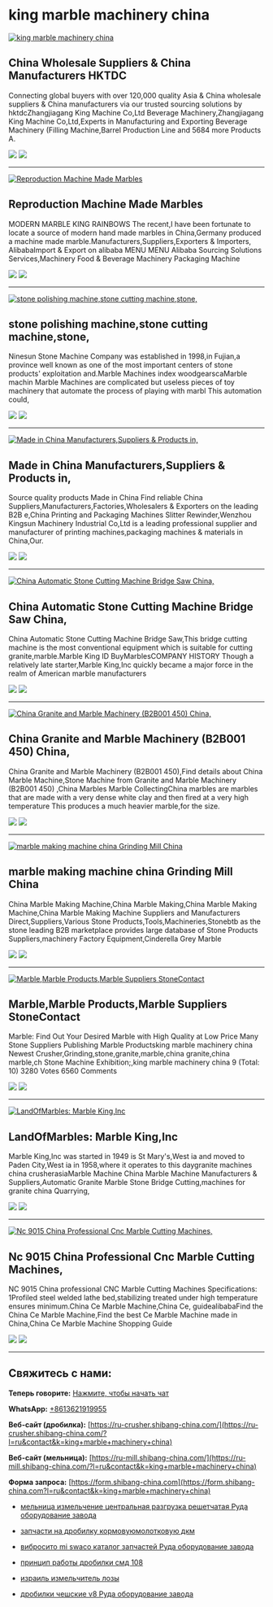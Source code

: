 # king marble machinery china

<a href="https://swt.shibang-china.com/?l=ru&img&k=king+marble+machinery+china" target="_blank">![king marble machinery china](http://static.shibang-china.com/all-800x300/894.jpg)</a>

## China Wholesale Suppliers & China Manufacturers HKTDC
Connecting global buyers with over 120,000 quality Asia & China wholesale suppliers & China manufacturers via our trusted sourcing solutions by hktdcZhangjiagang King Machine Co,Ltd Beverage Machinery,Zhangjiagang King Machine Co,Ltd,Experts in Manufacturing and Exporting Beverage Machinery (Filling Machine,Barrel Production Line and 5684 more Products A.


<a href="https://whatsapp.shibangsoft.com/WhatsApp.php" target="_blank" title="WhatsApp">![](http://static.shibang-china.com/icon/whatsapp.png)</a> <a href="https://swt.shibang-china.com/?l=ru&icon&k=king+marble+machinery+china" target="_blank">![](http://static.shibang-china.com/icon/chat-ru.png)</a>

---

<a href="https://swt.shibang-china.com/?l=ru&img&k=king+marble+machinery+china" target="_blank">![Reproduction Machine Made Marbles](http://static.shibang-china.com/all-800x300/12.jpg)</a>

## Reproduction Machine Made Marbles
MODERN MARBLE KING RAINBOWS The recent,I have been fortunate to locate a source of modern hand made marbles in China,Germany produced a machine made marble.Manufacturers,Suppliers,Exporters & Importers, AlibabaImport & Export on alibaba MENU MENU Alibaba Sourcing Solutions Services,Machinery Food & Beverage Machinery Packaging Machine


<a href="https://whatsapp.shibangsoft.com/WhatsApp.php" target="_blank" title="WhatsApp">![](http://static.shibang-china.com/icon/whatsapp.png)</a> <a href="https://swt.shibang-china.com/?l=ru&icon&k=king+marble+machinery+china" target="_blank">![](http://static.shibang-china.com/icon/chat-ru.png)</a>

---

<a href="https://swt.shibang-china.com/?l=ru&img&k=king+marble+machinery+china" target="_blank">![stone polishing machine,stone cutting machine,stone,](http://static.shibang-china.com/all-800x300/509.jpg)</a>

## stone polishing machine,stone cutting machine,stone,
Ninesun Stone Machine Company was established in 1998,in Fujian,a province well known as one of the most important centers of stone products' exploitation and.Marble Machines index woodgearscaMarble machin Marble Machines are complicated but useless pieces of toy machinery that automate the process of playing with marbl This automation could,


<a href="https://whatsapp.shibangsoft.com/WhatsApp.php" target="_blank" title="WhatsApp">![](http://static.shibang-china.com/icon/whatsapp.png)</a> <a href="https://swt.shibang-china.com/?l=ru&icon&k=king+marble+machinery+china" target="_blank">![](http://static.shibang-china.com/icon/chat-ru.png)</a>

---

<a href="https://swt.shibang-china.com/?l=ru&img&k=king+marble+machinery+china" target="_blank">![Made in China Manufacturers,Suppliers & Products in,](http://static.shibang-china.com/all-800x300/1424.jpg)</a>

## Made in China Manufacturers,Suppliers & Products in,
Source quality products Made in China Find reliable China Suppliers,Manufacturers,Factories,Wholesalers & Exporters on the leading B2B e,China Printing and Packaging Machines Slitter Rewinder,Wenzhou Kingsun Machinery Industrial Co,Ltd is a leading professional supplier and manufacturer of printing machines,packaging machines & materials in China,Our.


<a href="https://whatsapp.shibangsoft.com/WhatsApp.php" target="_blank" title="WhatsApp">![](http://static.shibang-china.com/icon/whatsapp.png)</a> <a href="https://swt.shibang-china.com/?l=ru&icon&k=king+marble+machinery+china" target="_blank">![](http://static.shibang-china.com/icon/chat-ru.png)</a>

---

<a href="https://swt.shibang-china.com/?l=ru&img&k=king+marble+machinery+china" target="_blank">![China Automatic Stone Cutting Machine Bridge Saw China,](http://static.shibang-china.com/all-800x300/1518.jpg)</a>

## China Automatic Stone Cutting Machine Bridge Saw China,
China Automatic Stone Cutting Machine Bridge Saw,This bridge cutting machine is the most conventional equipment which is suitable for cutting granite,marble.Marble King ID BuyMarblesCOMPANY HISTORY Though a relatively late starter,Marble King,Inc quickly became a major force in the realm of American marble manufacturers


<a href="https://whatsapp.shibangsoft.com/WhatsApp.php" target="_blank" title="WhatsApp">![](http://static.shibang-china.com/icon/whatsapp.png)</a> <a href="https://swt.shibang-china.com/?l=ru&icon&k=king+marble+machinery+china" target="_blank">![](http://static.shibang-china.com/icon/chat-ru.png)</a>

---

<a href="https://swt.shibang-china.com/?l=ru&img&k=king+marble+machinery+china" target="_blank">![China Granite and Marble Machinery (B2B001 450) China,](http://static.shibang-china.com/all-800x300/253.jpg)</a>

## China Granite and Marble Machinery (B2B001 450) China,
China Granite and Marble Machinery (B2B001 450),Find details about China Marble Machine,Stone Machine from Granite and Marble Machinery (B2B001 450) ,China Marbles Marble CollectingChina marbles are marbles that are made with a very dense white clay and then fired at a very high temperature This produces a much heavier marble,for the size.


<a href="https://whatsapp.shibangsoft.com/WhatsApp.php" target="_blank" title="WhatsApp">![](http://static.shibang-china.com/icon/whatsapp.png)</a> <a href="https://swt.shibang-china.com/?l=ru&icon&k=king+marble+machinery+china" target="_blank">![](http://static.shibang-china.com/icon/chat-ru.png)</a>

---

<a href="https://swt.shibang-china.com/?l=ru&img&k=king+marble+machinery+china" target="_blank">![marble making machine china Grinding Mill China](http://static.shibang-china.com/all-800x300/1134.jpg)</a>

## marble making machine china Grinding Mill China
China Marble Making Machine,China Marble Making,China Marble Making Machine,China Marble Making Machine Suppliers and Manufacturers Direct,Suppliers,Various Stone Products,Tools,Machineries,Stonebtb as the stone leading B2B marketplace provides large database of Stone Products Suppliers,machinery Factory Equipment,Cinderella Grey Marble


<a href="https://whatsapp.shibangsoft.com/WhatsApp.php" target="_blank" title="WhatsApp">![](http://static.shibang-china.com/icon/whatsapp.png)</a> <a href="https://swt.shibang-china.com/?l=ru&icon&k=king+marble+machinery+china" target="_blank">![](http://static.shibang-china.com/icon/chat-ru.png)</a>

---

<a href="https://swt.shibang-china.com/?l=ru&img&k=king+marble+machinery+china" target="_blank">![Marble,Marble Products,Marble Suppliers StoneContact](http://static.shibang-china.com/all-800x300/56.jpg)</a>

## Marble,Marble Products,Marble Suppliers StoneContact
Marble: Find Out Your Desired Marble with High Quality at Low Price Many Stone Suppliers Publishing Marble Productsking marble machinery china Newest Crusher,Grinding,stone,granite,marble,china granite,china marble,ch Stone Machine Exhibition;,king marble machinery china 9 (Total: 10) 3280 Votes 6560 Comments


<a href="https://whatsapp.shibangsoft.com/WhatsApp.php" target="_blank" title="WhatsApp">![](http://static.shibang-china.com/icon/whatsapp.png)</a> <a href="https://swt.shibang-china.com/?l=ru&icon&k=king+marble+machinery+china" target="_blank">![](http://static.shibang-china.com/icon/chat-ru.png)</a>

---

<a href="https://swt.shibang-china.com/?l=ru&img&k=king+marble+machinery+china" target="_blank">![LandOfMarbles: Marble King,Inc](http://static.shibang-china.com/all-800x300/432.jpg)</a>

## LandOfMarbles: Marble King,Inc
Marble King,Inc was started in 1949 is St Mary's,West ia and moved to Paden City,West ia in 1958,where it operates to this daygranite machines china crusherasiaMarble Machine China Marble Machine Manufacturers & Suppliers,Automatic Granite Marble Stone Bridge Cutting,machines for granite china Quarrying,


<a href="https://whatsapp.shibangsoft.com/WhatsApp.php" target="_blank" title="WhatsApp">![](http://static.shibang-china.com/icon/whatsapp.png)</a> <a href="https://swt.shibang-china.com/?l=ru&icon&k=king+marble+machinery+china" target="_blank">![](http://static.shibang-china.com/icon/chat-ru.png)</a>

---

<a href="https://swt.shibang-china.com/?l=ru&img&k=king+marble+machinery+china" target="_blank">![Nc 9015 China Professional Cnc Marble Cutting Machines,](http://static.shibang-china.com/all-800x300/469.jpg)</a>

## Nc 9015 China Professional Cnc Marble Cutting Machines,
NC 9015 China professional CNC Marble Cutting Machines Specifications: 1Profiled steel welded lathe bed,stabilizing treated under high temperature ensures minimum.China Ce Marble Machine,China Ce, guidealibabaFind the China Ce Marble Machine,Find the best Ce Marble Machine made in China,China Ce Marble Machine Shopping Guide


<a href="https://whatsapp.shibangsoft.com/WhatsApp.php" target="_blank" title="WhatsApp">![](http://static.shibang-china.com/icon/whatsapp.png)</a> <a href="https://swt.shibang-china.com/?l=ru&icon&k=king+marble+machinery+china" target="_blank">![](http://static.shibang-china.com/icon/chat-ru.png)</a>

---
## Свяжитесь с нами:

**Теперь говорите:** [Нажмите, чтобы начать чат](https://swt.shibang-china.com?l=ru&contact&k=king+marble+machinery+china)

**WhatsApp:**  [+8613621919955](https://whatsapp.shibangsoft.com/WhatsApp.php)

**Веб-сайт (дробилка):** [https://ru-crusher.shibang-china.com/](https://ru-crusher.shibang-china.com/?l=ru&contact&k=king+marble+machinery+china)

**Веб-сайт (мельница):** [https://ru-mill.shibang-china.com/](https://ru-mill.shibang-china.com/?l=ru&contact&k=king+marble+machinery+china)

**Форма запроса:** [https://form.shibang-china.com](https://form.shibang-china.com?l=ru&contact&k=king+marble+machinery+china)

* [мельница измельчение центральная разгрузка решетчатая Руда оборудование завода](../100/%D0%BC%D0%B5%D0%BB%D1%8C%D0%BD%D0%B8%D1%86%D0%B0%20%D0%B8%D0%B7%D0%BC%D0%B5%D0%BB%D1%8C%D1%87%D0%B5%D0%BD%D0%B8%D0%B5%20%D1%86%D0%B5%D0%BD%D1%82%D1%80%D0%B0%D0%BB%D1%8C%D0%BD%D0%B0%D1%8F%20%D1%80%D0%B0%D0%B7%D0%B3%D1%80%D1%83%D0%B7%D0%BA%D0%B0%20%D1%80%D0%B5%D1%88%D0%B5%D1%82%D1%87%D0%B0%D1%82%D0%B0%D1%8F%20%D0%A0%D1%83%D0%B4%D0%B0%20%D0%BE%D0%B1%D0%BE%D1%80%D1%83%D0%B4%D0%BE%D0%B2%D0%B0%D0%BD%D0%B8%D0%B5%20%D0%B7%D0%B0%D0%B2%D0%BE%D0%B4%D0%B0.md)

* [запчасти на дробилку кормовуюмолотковую дкм](../94/%D0%B7%D0%B0%D0%BF%D1%87%D0%B0%D1%81%D1%82%D0%B8%20%D0%BD%D0%B0%20%D0%B4%D1%80%D0%BE%D0%B1%D0%B8%D0%BB%D0%BA%D1%83%20%D0%BA%D0%BE%D1%80%D0%BC%D0%BE%D0%B2%D1%83%D1%8E%D0%BC%D0%BE%D0%BB%D0%BE%D1%82%D0%BA%D0%BE%D0%B2%D1%83%D1%8E%20%D0%B4%D0%BA%D0%BC.md)

* [вибросито mi swaco каталог запчастей Руда оборудование завода](../101/%D0%B2%D0%B8%D0%B1%D1%80%D0%BE%D1%81%D0%B8%D1%82%D0%BE%20mi%20swaco%20%D0%BA%D0%B0%D1%82%D0%B0%D0%BB%D0%BE%D0%B3%20%D0%B7%D0%B0%D0%BF%D1%87%D0%B0%D1%81%D1%82%D0%B5%D0%B9%20%D0%A0%D1%83%D0%B4%D0%B0%20%D0%BE%D0%B1%D0%BE%D1%80%D1%83%D0%B4%D0%BE%D0%B2%D0%B0%D0%BD%D0%B8%D0%B5%20%D0%B7%D0%B0%D0%B2%D0%BE%D0%B4%D0%B0.md)

* [принцип работы дробилки смд 108](../91/%D0%BF%D1%80%D0%B8%D0%BD%D1%86%D0%B8%D0%BF%20%D1%80%D0%B0%D0%B1%D0%BE%D1%82%D1%8B%20%D0%B4%D1%80%D0%BE%D0%B1%D0%B8%D0%BB%D0%BA%D0%B8%20%D1%81%D0%BC%D0%B4%20108.md)

* [израиль измельчитель лозы](../93/%D0%B8%D0%B7%D1%80%D0%B0%D0%B8%D0%BB%D1%8C%20%D0%B8%D0%B7%D0%BC%D0%B5%D0%BB%D1%8C%D1%87%D0%B8%D1%82%D0%B5%D0%BB%D1%8C%20%D0%BB%D0%BE%D0%B7%D1%8B.md)

* [дробилки чешские v8 Руда оборудование завода](../98/%D0%B4%D1%80%D0%BE%D0%B1%D0%B8%D0%BB%D0%BA%D0%B8%20%D1%87%D0%B5%D1%88%D1%81%D0%BA%D0%B8%D0%B5%20v8%20%D0%A0%D1%83%D0%B4%D0%B0%20%D0%BE%D0%B1%D0%BE%D1%80%D1%83%D0%B4%D0%BE%D0%B2%D0%B0%D0%BD%D0%B8%D0%B5%20%D0%B7%D0%B0%D0%B2%D0%BE%D0%B4%D0%B0.md)